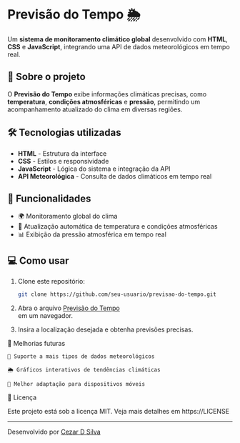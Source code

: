 # Previsão do Tempo 🌦️

Um **sistema de monitoramento climático global** desenvolvido com **HTML**, **CSS** e **JavaScript**, integrando uma API de dados meteorológicos em tempo real.

## 🚀 Sobre o projeto

O **Previsão do Tempo** exibe informações climáticas precisas, como **temperatura**, **condições atmosféricas** e **pressão**, permitindo um acompanhamento atualizado do clima em diversas regiões.

## 🛠 Tecnologias utilizadas

- **HTML** - Estrutura da interface
- **CSS** - Estilos e responsividade
- **JavaScript** - Lógica do sistema e integração da API
- **API Meteorológica** - Consulta de dados climáticos em tempo real

## 📌 Funcionalidades

- 🌍 Monitoramento global do clima
- 🔄 Atualização automática de temperatura e condições atmosféricas
- 📊 Exibição da pressão atmosférica em tempo real

## 💻 Como usar

1. Clone este repositório:
   ```sh
   git clone https://github.com/seu-usuario/previsao-do-tempo.git

2. Abra o arquivo [Previsão do Tempo](https://previsao-do-tempo-br.netlify.app/)  
    em um navegador.

3. Insira a localização desejada e obtenha previsões precisas.

📌 Melhorias futuras

    📡 Suporte a mais tipos de dados meteorológicos

    🌦️ Gráficos interativos de tendências climáticas

    📱 Melhor adaptação para dispositivos móveis

📝 Licença

Este projeto está sob a licença MIT. Veja mais detalhes em https://LICENSE

---
Desenvolvido por [Cezar D Silva](https://github.com/cezardsilva)